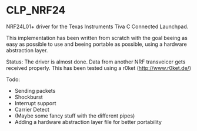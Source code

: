 CLP_NRF24
=========

NRF24L01+ driver for the Texas Instruments Tiva C Connected Launchpad.

This implementation has been written from scratch with the goal beeing as easy as possible to use and beeing portable as possible, using a hardware abstraction layer.

Status:
The driver is almost done. Data from another NRF transveicer gets received properly. This has been tested using a r0ket (http://www.r0ket.de/)

Todo:
- Sending packets
- Shockburst
- Interrupt support
- Carrier Detect
- (Maybe some fancy stuff with the different pipes)
- Adding a hardware abstraction layer file for better portability
